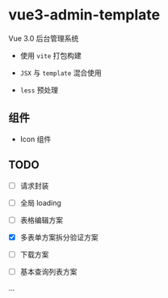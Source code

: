 # vue3-admin-template

Vue 3.0 后台管理系统

- 使用 `vite` 打包构建

- `JSX` 与 `template` 混合使用

- `less` 预处理

## 组件

- Icon 组件

## TODO

- [ ] 请求封装

- [ ] 全局 loading

- [ ] 表格编辑方案

- [x] 多表单方案拆分验证方案

- [ ] 下载方案

- [ ] 基本查询列表方案

...


